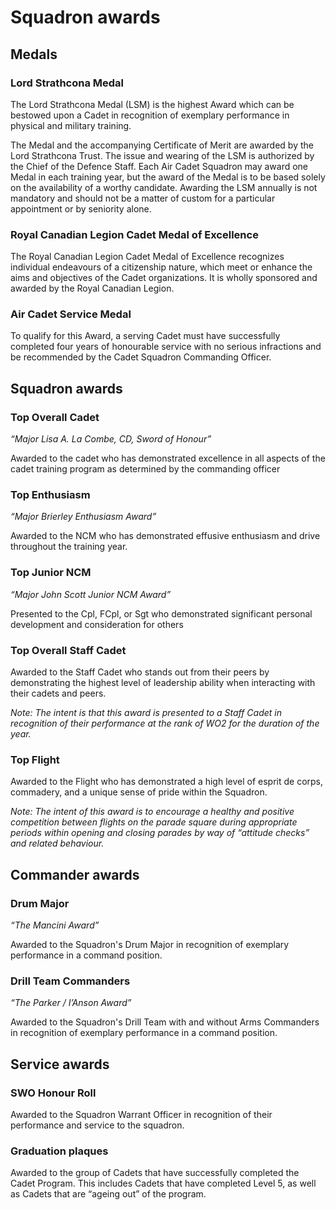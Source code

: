 # Squadron awards

## Medals

### Lord Strathcona Medal

The Lord Strathcona Medal \(LSM\) is the highest Award which can be bestowed upon a Cadet in recognition of exemplary performance in physical and military training.

The Medal and the accompanying Certificate of Merit are awarded by the Lord Strathcona Trust. The issue and wearing of the LSM is authorized by the Chief of the Defence Staff. Each Air Cadet Squadron may award one Medal in each training year, but the award of the Medal is to be based solely on the availability of a worthy candidate. Awarding the LSM annually is not mandatory and should not be a matter of custom for a particular appointment or by seniority alone.

### Royal Canadian Legion Cadet Medal of Excellence

The Royal Canadian Legion Cadet Medal of Excellence recognizes individual endeavours of a citizenship nature, which meet or enhance the aims and objectives of the Cadet organizations. It is wholly sponsored and awarded by the Royal Canadian Legion.

### Air Cadet Service Medal

To qualify for this Award, a serving Cadet must have successfully completed four years of honourable service with no serious infractions and be recommended by the Cadet Squadron Commanding Officer.

## Squadron awards

### Top Overall Cadet

_“Major Lisa A. La Combe, CD, Sword of Honour”_

Awarded to the cadet who has demonstrated excellence in all aspects of the cadet training program as determined by the commanding officer

### Top Enthusiasm

_“Major Brierley Enthusiasm Award”_

Awarded to the NCM who has demonstrated effusive enthusiasm and drive throughout the training year.

### Top Junior NCM

_“Major John Scott Junior NCM Award”_

Presented to the Cpl, FCpl, or Sgt who demonstrated significant personal development and consideration for others

### Top Overall Staff Cadet

Awarded to the Staff Cadet who stands out from their peers by demonstrating the highest level of leadership ability when interacting with their cadets and peers.

_Note: The intent is that this award is presented to a Staff Cadet in recognition of their performance at the rank of WO2 for the duration of the year._

### Top Flight

Awarded to the Flight who has demonstrated a high level of esprit de corps, commadery, and a unique sense of pride within the Squadron. 

_Note: The intent of this award is to encourage a healthy and positive competition between flights on the parade square during appropriate periods within opening and closing parades by way of “attitude checks” and related behaviour._

## Commander awards

### Drum Major

_“The Mancini Award”_

Awarded to the Squadron's Drum Major in recognition of exemplary performance in a command position.

### Drill Team Commanders

_“The Parker / I’Anson Award”_

Awarded to the Squadron's Drill Team with and without Arms Commanders in recognition of exemplary performance in a command position.

## Service awards

### SWO Honour Roll

Awarded to the Squadron Warrant Officer in recognition of their performance and service to the squadron.

### Graduation plaques

Awarded to the group of Cadets that have successfully completed the Cadet Program. This includes Cadets that have completed Level 5, as well as Cadets that are “ageing out” of the program. 



